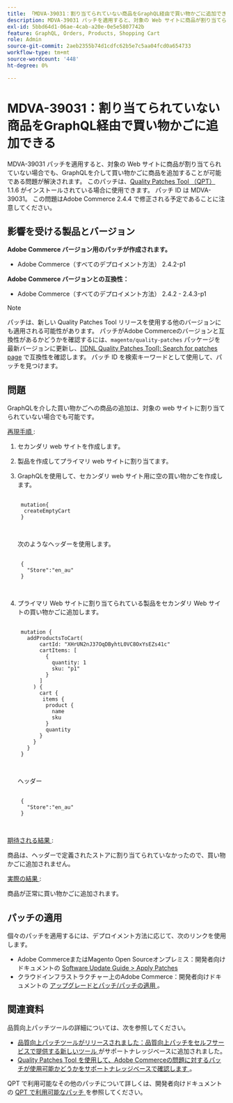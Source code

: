 ```yaml
---
title: 「MDVA-39031：割り当てられていない商品をGraphQL経由で買い物かごに追加できる」
description: MDVA-39031 パッチを適用すると、対象の Web サイトに商品が割り当てられていない場合でも、GraphQLを介して買い物かごに商品を追加することが可能である問題が解決されます。 このパッチは、[Quality Patches Tool （QPT） ] （/help/announcements/adobe-commerce-announcements/magento-quality-patches-released-new-tool-to-self-serve-quality-patches.md） 1.1.6 がインストールされている場合に利用できます。 パッチ ID は MDVA-39031。 この問題はAdobe Commerce 2.4.4 で修正される予定であることに注意してください。
exl-id: 5bbd64d1-06ae-4cab-a20e-0e5e5807742b
feature: GraphQL, Orders, Products, Shopping Cart
role: Admin
source-git-commit: 2aeb2355b74d1cdfc62b5e7c5aa04fcd0a654733
workflow-type: tm+mt
source-wordcount: '448'
ht-degree: 0%

---
```


# MDVA-39031：割り当てられていない商品をGraphQL経由で買い物かごに追加できる

MDVA-39031 パッチを適用すると、対象の Web サイトに商品が割り当てられていない場合でも、GraphQLを介して買い物かごに商品を追加することが可能である問題が解決されます。 このパッチは、[Quality Patches Tool （QPT） ](/help/announcements/adobe-commerce-announcements/magento-quality-patches-released-new-tool-to-self-serve-quality-patches.md)1.1.6 がインストールされている場合に使用できます。 パッチ ID は MDVA-39031。 この問題はAdobe Commerce 2.4.4 で修正される予定であることに注意してください。

## 影響を受ける製品とバージョン

**Adobe Commerce バージョン用のパッチが作成されます。**

* Adobe Commerce（すべてのデプロイメント方法） 2.4.2-p1

**Adobe Commerce バージョンとの互換性：**

* Adobe Commerce（すべてのデプロイメント方法） 2.4.2 - 2.4.3-p1

>[!NOTE]
>
>パッチは、新しい Quality Patches Tool リリースを使用する他のバージョンにも適用される可能性があります。 パッチがAdobe Commerceのバージョンと互換性があるかどうかを確認するには、`magento/quality-patches` パッケージを最新バージョンに更新し、[[!DNL Quality Patches Tool]: Search for patches page](https://experienceleague.adobe.com/tools/commerce-quality-patches/index.html) で互換性を確認します。 パッチ ID を検索キーワードとして使用して、パッチを見つけます。

## 問題

GraphQLを介した買い物かごへの商品の追加は、対象の web サイトに割り当てられていない場合でも可能です。

<u> 再現手順 </u>:

1. セカンダリ web サイトを作成します。
1. 製品を作成してプライマリ web サイトに割り当てます。
1. GraphQLを使用して、セカンダリ web サイト用に空の買い物かごを作成します。

   <pre>
    <code class="language-graphql">
    mutation&lbrace;
     createEmptyCart
    &rbrace;
    </code>
    </pre>

   次のようなヘッダーを使用します。

   <pre>
    <code class="language-graphql">
    &lbrace;
      "Store":"en_au"
    &rbrace;
    </code>
    </pre>

1. プライマリ Web サイトに割り当てられている製品をセカンダリ Web サイトの買い物かごに追加します。

   <pre>
    <code class="language-graphql">
    mutation &lbrace;
      addProductsToCart(
          cartId: "XHrUN2nJ37OqDByhtL0VC8OxYsEZs41c"
          cartItems: &lbrack;
            &lbrace;
              quantity: 1
              sku: "p1"
            &rbrace;
          &rbrack;
        ) &lbrace;
          cart &lbrace;
           items &lbrace;
            product &lbrace;
              name
              sku
            &rbrace;
            quantity
          &rbrace;
        &rbrace;
      &rbrace;
    &rbrace;
    </code>
    </pre>

   ヘッダー

   <pre>
    <code class="language-graphql">
    &lbrace;
      "Store":"en_au"
    &rbrace;
    </code>
    </pre>

<u> 期待される結果 </u>:

商品は、ヘッダーで定義されたストアに割り当てられていなかったので、買い物かごに追加されません。

<u> 実際の結果 </u>:

商品が正常に買い物かごに追加されます。

## パッチの適用

個々のパッチを適用するには、デプロイメント方法に応じて、次のリンクを使用します。

* Adobe CommerceまたはMagento Open Sourceオンプレミス：開発者向けドキュメントの [Software Update Guide > Apply Patches](https://experienceleague.adobe.com/en/docs/commerce-operations/tools/quality-patches-tool/usage)
* クラウドインフラストラクチャー上のAdobe Commerce：開発者向けドキュメントの [ アップグレードとパッチ/パッチの適用 ](https://experienceleague.adobe.com/en/docs/commerce-cloud-service/user-guide/develop/upgrade/apply-patches)。

## 関連資料

品質向上パッチツールの詳細については、次を参照してください。

* [ 品質向上パッチツールがリリースされました：品質向上パッチをセルフサービスで提供する新しいツール ](/help/announcements/adobe-commerce-announcements/magento-quality-patches-released-new-tool-to-self-serve-quality-patches.md) がサポートナレッジベースに追加されました。
* [Quality Patches Tool を使用して、Adobe Commerceの問題に対するパッチが使用可能かどうかをサポートナレッジベースで確認します ](/help/support-tools/patches-available-in-qpt-tool/check-patch-for-magento-issue-with-magento-quality-patches.md)。

QPT で利用可能なその他のパッチについて詳しくは、開発者向けドキュメントの [QPT で利用可能なパッチ ](https://experienceleague.adobe.com/tools/commerce-quality-patches/index.html) を参照してください。
